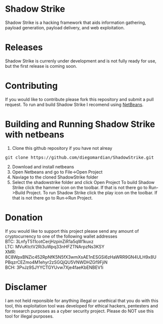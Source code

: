# Shadow Strike
Shadow Strike is a hacking framework that aids information gathering, payload generation, payload delivery, and web exploitation.
# Releases
Shadow Strike is currenly under development and is not fully ready for use, but the first release is coming soon.
# Contributing
If you would like to contribute please fork this repository and submit a pull request. To run and build Shadow Strike I recomend using [NetBeans](https://netbeans.org).
# Building and Running Shadow Strike with netbeans
1. Clone this github repository if you have not alreay
<pre>
git clone https://github.com/diegomardian/ShadowStrike.git
</pre>
2. Download and install netbeans
3. Open Netbeans and go to File->Open Project
4. Naviage to the cloned ShadowStrike folder
5. Select the shadowstrike folder and click Open Project
To build Shadow Strike click the hammer icon on the toolbar. If that is not there go to Run->Build Project.
To run Shadow Strike click the play icon on the toolbar. If that is not there go to Run->Run Project.
# Donation
If you would like to support this project please send any amount of cryptocurrency to one of the following wallet addresses<br>
BTC: 3LnfyT511cotCerjHzpinZiR1a5qW1kuxz<br>
LTC: MVuKtctV2Ri3uWpq33nHFZTNArpzNs3KSY<br>
XMR: 8C8WpxBNZic452RpNfK5N5fX3wmXsAE1nESGSi6zHaWRR9GN4ULH9x8UPBqzrCEZmo4M1ehyr2zSGQjQU5VNWDHZGf9FjiN<br>
BCH: 3PvJz9SJYYCTGYUvw7Xje4faeKbENBEV1i<br>


# Disclamer
I am not held reponsible for anything illegal or unethical that you do with this tool, this exploitation tool was developed for ethical hackers, pentesters and for research purposes as a cyber security project. Please do NOT use this tool for illegal purposes.
